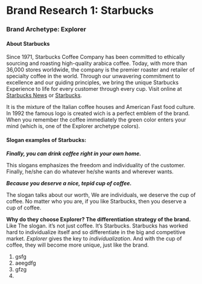# Brand Research 1: Starbucks

### Brand Archetype: Explorer 

#### About Starbucks

Since 1971, Starbucks Coffee Company has been committed to ethically sourcing and roasting high-quality arabica coffee. Today, with more than 36,000 stores worldwide, the company is the premier roaster and retailer of specialty coffee in the world. Through our unwavering commitment to excellence and our guiding principles, we bring the unique Starbucks Experience to life for every customer through every cup. Visit online at [Starbucks News](http://news.starbucks.com) or [Starbucks](www.starbucks.com).

It is the mixture of the Italian coffee houses and American Fast food culture. In 1992 the famous logo is created wich is a perfect emblem of the brand. When you remember the coffee immediately the green color enters your mind (which is, one of the Explorer archetype colors).

#### Slogan examples of Starbucks:

**_Finally, you can drink coffee right in your own home._**

This slogans emphasizes the freedom and individuality of the customer. Finally, he/she can do whatever he/she wants and wherever wants.

**_Because you deserve a nice, tepid cup of coffee._**

The slogan talks about our worth, We are individuals, we deserve the cup of coffee. No matter who you are, if you like Starbucks, then you deserve a cup of coffee.

**Why do they choose Explorer? The differentiation strategy of the brand.**
Like The slogan. it’s not just coffee. It’s Starbucks. Starbucks has worked hard to individualize itself and so differentiate in the big and competitive market. _Explorer_ gives the key to _individualization_. And with the cup of coffee, they will become more unique, just like the brand.

1. gsfg
2. aeegdfg
3. gfzg
4. 